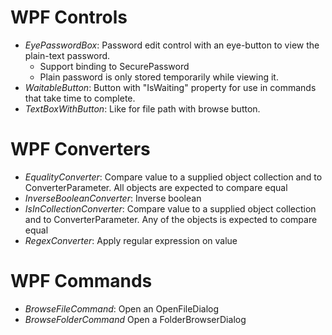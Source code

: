 # WPF Controls
- *EyePasswordBox*: Password edit control with an eye-button to view the plain-text password.
  - Support binding to SecurePassword
  - Plain password is only stored temporarily while viewing it.
- *WaitableButton*: Button with "IsWaiting" property for use in commands that take time to complete.
- *TextBoxWithButton*: Like for file path with browse button.

# WPF Converters
- *EqualityConverter*: Compare value to a supplied object collection and to ConverterParameter. All objects are expected to compare equal
- *InverseBooleanConverter*: Inverse boolean
- *IsInCollectionConverter*: Compare value to a supplied object collection and to ConverterParameter. Any of the objects is expected to compare equal
- *RegexConverter*: Apply regular expression on value

# WPF Commands
- *BrowseFileCommand*: Open an OpenFileDialog
- *BrowseFolderCommand* Open a FolderBrowserDialog